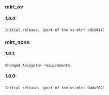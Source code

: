 ### mlrt_ov

##### 1.0.0:
    Initial release. (port of the vs-mlrt bd16d17)



### mlrt_ncnn

##### 1.0.1:
    Changed AviSynth+ requirements.

##### 1.0.0:
    Initial release. (port of the vs-mlrt 0adaf02)
